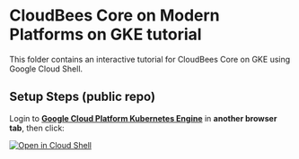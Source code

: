 # CloudBees Core on Modern Platforms on GKE tutorial

This folder contains an interactive tutorial for CloudBees Core on GKE using Google Cloud Shell.

## Setup Steps (public repo)
Login to **[Google Cloud Platform Kubernetes Engine](https://console.cloud.google.com/kubernetes/)** in **another browser tab**, then click:

[![Open in Cloud Shell](http://gstatic.com/cloudssh/images/open-btn.svg)](https://console.cloud.google.com/cloudshell/editor?cloudshell_git_repo=https%3A%2F%2Fgithub.com%2FMarkEWaite%2Fgke-experiment.git&cloudshell_tutorial=tutorial.md)
